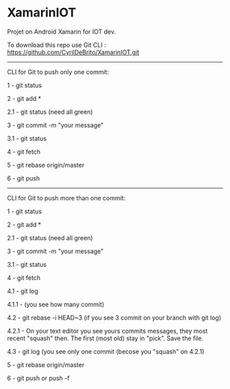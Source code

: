 # XamarinIOT
Projet on Android Xamarin for IOT dev. 

To download this repo use Git CLI : https://github.com/CyrilDeBrito/XamarinIOT.git



___
CLI for Git to push only one commit: 

1 - git status

2 - git add *

2.1 - git status (need all green)

3 - git commit -m "your message"

3.1 - git status

4 - git fetch

5 - git rebase origin/master

6 - git push


___

CLI for Git to push more than one commit: 

1 - git status

2 - git add *

2.1 - git status (need all green)

3 - git commit -m "your message"

3.1 - git status

4 - git fetch

4.1 - git log

4.1.1 - (you see how many commit)

4.2 - git rebase -i HEAD~3 (if you see 3 commit on your branch with git log)

4.2.1 - On your text editor you see yours commits messages, they most recent "squash" then. The first (most old) stay in "pick". Save the file.

4.3 - git log (you see only one commit (becose you "squash" on 4.2.1)

5 - git rebase origin/master

6 - git push or push -f

